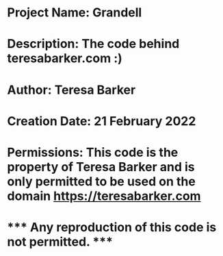 # Project Name: Grandell
# Description: The code behind teresabarker.com :)
# Author: Teresa Barker
# Creation Date: 21 February 2022
# 
# Permissions: This code is the property of Teresa Barker and is only permitted to be used on the domain https://teresabarker.com
# *** Any reproduction of this code is not permitted. ***
# 
